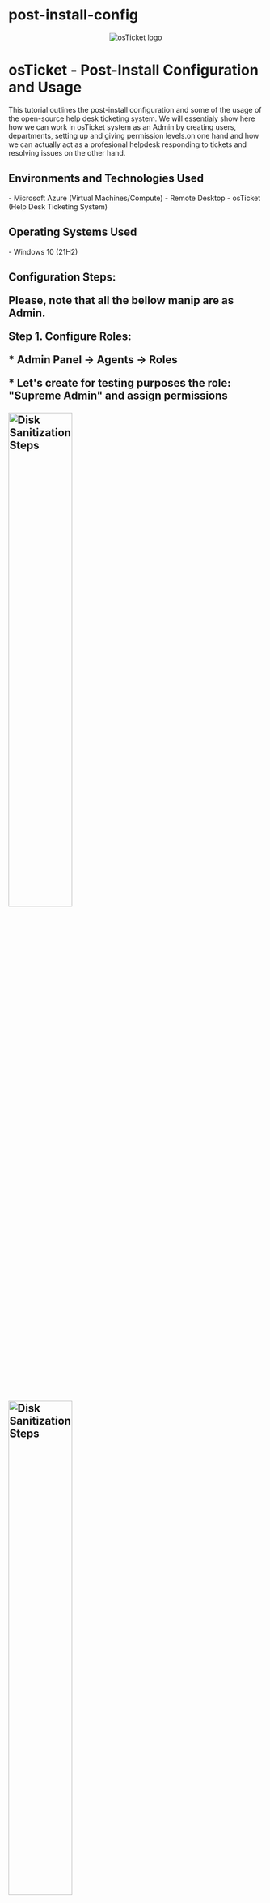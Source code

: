 # post-install-config

<p align="center">
<img src="https://i.imgur.com/ZOUm27S.png" alt="osTicket logo"/>
</p>
<h1>osTicket - Post-Install Configuration and Usage</h1>
This tutorial outlines the post-install configuration and some of the usage of the open-source help desk ticketing system. We will essentialy show here how we can work in osTicket system as an Admin by creating users, departments, setting up and giving permission levels.on one hand and how we can actually act as a profesional helpdesk responding to tickets and resolving issues on the other hand.<br />
<h2>Environments and Technologies Used</h2>
- Microsoft Azure (Virtual Machines/Compute)
- Remote Desktop
- osTicket (Help Desk Ticketing System)
<h2>Operating Systems Used </h2>
- Windows 10</b> (21H2)
<h2>Configuration Steps:</p>
</p>
</p>
Please, note that all the bellow manip are as Admin.</p>
</p>
Step 1. Configure Roles: </p>
* Admin Panel -> Agents -> Roles <p>
* Let's create for testing purposes the role: "Supreme Admin" and assign permissions
<p>
<img src="https://i.imgur.com/mWqgsjO.png" height="50%" width="50%" alt="Disk Sanitization Steps"/>
<img src="https://i.imgur.com/K9bwRkD.png" height="50%" width="50%" alt="Disk Sanitization Steps"/>
</p>
<p>
<p> 
Step 2. Configure the Departments: </p>
 
* Admin Panel -> Agents -> Departments <p>
* Let's create for testing purposes the department: "System Administrators"
<img src="https://i.imgur.com/ZBecbFe.png" height="50%" width="50%" alt="Disk Sanitization Steps"/>
</p>
Step 3. Configure Teams: </p>
* Admin Panel -> Agents -> Teams <p>
* Let's create for testing purposes a New Team: "Level II Support"
<img src"https://i.imgur.com/KNCiu9a.png" height="50%" width="50%" alt="Disk Sanitization Steps"/>
</p>
Step 4. Allow anyone to create tickets: </p>
* Admin Panel -> Settings -> Users -> Users Settings <p>
* Registration Required: Require registration and login to create tickets
<p>
<img src="https://i.imgur.com/eozvUv9.png" height="50%" width="50%" alt="Disk Sanitization Steps"/>
</p>
<p>
 Step 5. Configure Agents (Workers who will work on the tickets): </p>
* Admin Panel -> Agents -> Add New Agent <p>
* New Agent created: Jane Doe
<p>
<img src="https://i.imgur.com/YsdcoIF.png" height="50%" width="50%" alt="Disk Sanitization Steps"/>
<br>
Step 6. Configure Users Directory (customers): </p>
* Agent Panel -> Users -> User Directory -> Add User <p>
* New User created: Karen Doe <p>
<img src="https://i.imgur.com/y4Gz66X.png" height="50%" width="50%" alt="Disk Sanitization Steps"/>
 <br>
 Step 7. Configure SLA (Service Level Agreements): </p>
* Admin Panel -> Manage -> SLA -> Add New SLA <p>
* For testing purposes, let's create three SLA: <p>
Sev-A (1 hour, 24/7)<p>
Sev-B (4 hours, 24/7)<p>
Sev-C (8 hours, business hours)<p>
<p>
<img src="https://i.imgur.com/rfiBoS5.png" height="50%" width="50%" alt="Disk Sanitization Steps"/>
<img src="https://i.imgur.com/8CWXlFK.png" height="50%" width="50%" alt="Disk Sanitization Steps"/>
</p>
Step 8. Configure Help Topics: </p>

* Admin Panel -> Manage ->Help Topics -> Add New Help Topic <p>
* For the purposes of testing create four topics:<p>
* For the purposes of testing, let's create four topics:<p>
Business Critical Outage<p>
Personal Computer Issues<p>
Equipment Request<p>
Password Reset<p> 
<p>
<img src="https://i.imgur.com/wYdDoWH.png" height="80%" width="80%" alt="Disk Sanitization Steps"/>
<img src="https://i.imgur.com/Qy6iv5W.png" height="80%" width="80%" alt="Disk Sanitization Steps"/>
 <img src="https://i.imgur.com/q35AGpu.png" height="80%" width="80%" alt="Disk Sanitization Steps"/>
<br>

